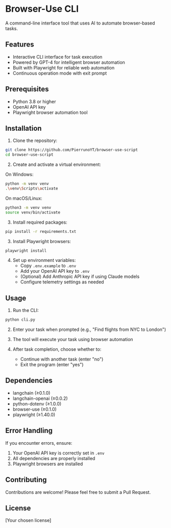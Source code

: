 # Browser-Use CLI

A command-line interface tool that uses AI to automate browser-based tasks.

## Features

- Interactive CLI interface for task execution
- Powered by GPT-4 for intelligent browser automation
- Built with Playwright for reliable web automation
- Continuous operation mode with exit prompt

## Prerequisites

- Python 3.8 or higher
- OpenAI API key
- Playwright browser automation tool

## Installation

1. Clone the repository:
```bash
git clone https://github.com/PierrunoYT/browser-use-script
cd browser-use-script
```

2. Create and activate a virtual environment:

On Windows:
```bash
python -m venv venv
.\venv\Scripts\activate
```

On macOS/Linux:
```bash
python3 -m venv venv
source venv/bin/activate
```

3. Install required packages:
```bash
pip install -r requirements.txt
```

3. Install Playwright browsers:
```bash
playwright install
```

4. Set up environment variables:
   - Copy `.env.example` to `.env`
   - Add your OpenAI API key to `.env`
   - (Optional) Add Anthropic API key if using Claude models
   - Configure telemetry settings as needed

## Usage

1. Run the CLI:
```bash
python cli.py
```

2. Enter your task when prompted (e.g., "Find flights from NYC to London")

3. The tool will execute your task using browser automation

4. After task completion, choose whether to:
   - Continue with another task (enter "no")
   - Exit the program (enter "yes")

## Dependencies

- langchain (≥0.1.0)
- langchain-openai (≥0.0.2)
- python-dotenv (≥1.0.0)
- browser-use (≥0.1.0)
- playwright (≥1.40.0)

## Error Handling

If you encounter errors, ensure:
1. Your OpenAI API key is correctly set in `.env`
2. All dependencies are properly installed
3. Playwright browsers are installed

## Contributing

Contributions are welcome! Please feel free to submit a Pull Request.

## License

[Your chosen license]
